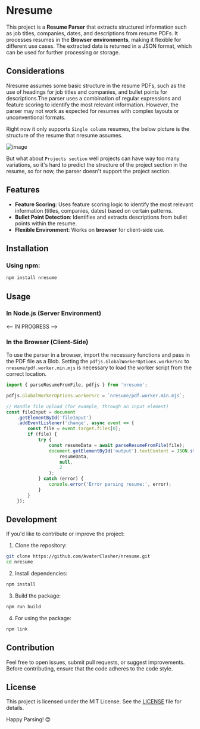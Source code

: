 # Nresume

This project is a **Resume Parser** that extracts structured information such as job titles, companies, dates, and descriptions from resume PDFs. It processes resumes in the **Browser environments**, making it flexible for different use cases. The extracted data is returned in a JSON format, which can be used for further processing or storage.

## Considerations

Nresume assumes some basic structure in the resume PDFs, such as the use of headings for job titles and companies, and bullet points for descriptions.The parser uses a combination of regular expressions and feature scoring to identify the most relevant information. However, the parser may not work as expected for resumes with complex layouts or unconventional formats.

Right now it only supports `Single column` resumes, the below picture is the structure of the resume that nresume assumes.

![image](https://github.com/user-attachments/assets/31c4e5ab-51b3-4fe7-b78b-64212cc1bd01)

But what about `Projects section` well projects can have way too many variations, so it's hard to predict the structure of the project section in the resume, so for now, the parser doesn't support the project section.


## Features

-   **Feature Scoring**: Uses feature scoring logic to identify the most relevant information (titles, companies, dates) based on certain patterns.
-   **Bullet Point Detection**: Identifies and extracts descriptions from bullet points within the resume.
-   **Flexible Environment**: Works on **browser** for client-side use.

## Installation

### Using npm:

```bash
npm install nresume
```

## Usage

### In Node.js (Server Environment)

<-- IN PROGRESS -->

### In the Browser (Client-Side)

To use the parser in a browser, import the necessary functions and pass in the PDF file as a Blob.
Setting the `pdfjs.GlobalWorkerOptions.workerSrc` to `nresume/pdf.worker.min.mjs` is necessary to load the worker script from the correct location.

```javascript
import { parseResumeFromFile, pdfjs } from 'nresume';

pdfjs.GlobalWorkerOptions.workerSrc = `nresume/pdf.worker.min.mjs`;

// Handle file upload (for example, through an input element)
const fileInput = document
    .getElementById('fileInput')
    .addEventListener('change', async event => {
        const file = event.target.files[0];
        if (file) {
            try {
                const resumeData = await parseResumeFromFile(file);
                document.getElementById('output').textContent = JSON.stringify(
                    resumeData,
                    null,
                    2
                );
            } catch (error) {
                console.error('Error parsing resume:', error);
            }
        }
    });
```

## Development

If you'd like to contribute or improve the project:

1. Clone the repository:

```bash
git clone https://github.com/AvaterClasher/nresume.git
cd nresume
```

2. Install dependencies:

```bash
npm install
```

3. Build the package:

```bash
npm run build
```

4. For using the package:

```bash
npm link
```

## Contribution

Feel free to open issues, submit pull requests, or suggest improvements. Before contributing, ensure that the code adheres to the code style.

## License

This project is licensed under the MIT License. See the [LICENSE](LICENSE) file for details.

Happy Parsing! 😊
